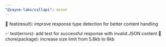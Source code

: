 ```yaml
---
"@zayne-labs/callapi": minor
---
```


🐛 feat(result): improve response type detection for better content handling

✅ test(errors): add test for successful response with invalid JSON content
🔧 chore(package): increase size limit from 5.8kb to 6kb
